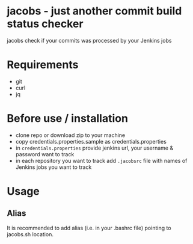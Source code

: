 # jacobs - just another commit build status checker
jacobs check if your commits was processed by your Jenkins jobs
# Requirements
* git 
* curl
* jq
# Before use / installation
* clone repo or download zip to your machine
* copy credentials.properties.sample as credentials.properties
* in ```credentials.properties``` provide jenkins url, your username & password want to track
* in each repository you want to track add ```.jacobsrc``` file with names of Jenkins jobs you want to track
# Usage
## Alias
It is recommended to add alias (i.e. in your .bashrc file) pointing to jacobs.sh location.
